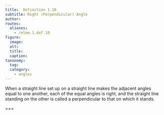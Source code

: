 ```yaml
---
title:  Definition 1.10
subtitle: Right (Perpendicular) Angle
author:
routes:
  aliases:
    - /elem.1.def.10
figure:
  image:
  alt:
  title:
  caption:
taxonomy:
  tag:
  category:
    - angles
---
```


When a straight line set up on a straight line makes the adjacent angles equal to one another, each of the equal angles is <term>right</term>, and the straight line standing on the other is called a <term>perpendicular</term> to that on which it stands.

===
